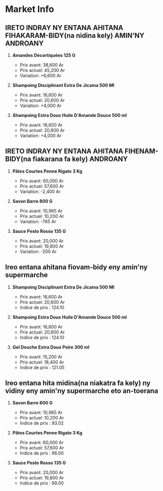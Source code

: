 # Market Info

## IRETO INDRAY NY ENTANA AHITANA FIHAKARAM-BIDY(na nidina kely) AMIN'NY ANDROANY

1. **Amandes Décortiquées 125 G**
   - Prix avant: 38,600 Ar
   - Prix actuel: 45,200 Ar
   - Variation: +6,600 Ar

2. **Shampoing Disciplinant Extra De Jicama 500 Ml**
   - Prix avant: 16,600 Ar
   - Prix actuel: 20,600 Ar
   - Variation: +4,000 Ar

3. **Shampoing Extra Doux Huile D'Amande Douce 500 ml**
   - Prix avant: 16,600 Ar
   - Prix actuel: 20,600 Ar
   - Variation: +4,000 Ar

## IRETO INDRAY NY ENTANA AHITANA FIHENAM-BIDY(na fiakarana fa kely) ANDROANY

1. **Pâtes Courtes Penne Rigate 3 Kg**
   - Prix avant: 60,000 Ar
   - Prix actuel: 57,600 Ar
   - Variation: -2,400 Ar

2. **Savon Barre 800 G**
   - Prix avant: 10,965 Ar
   - Prix actuel: 10,200 Ar
   - Variation: -765 Ar

3. **Sauce Pesto Rosso 135 G**
   - Prix avant: 20,000 Ar
   - Prix actuel: 19,800 Ar
   - Variation: -200 Ar

## Ireo entana ahitana fiovam-bidy eny amin'ny supermarche

1. **Shampoing Disciplinant Extra De Jicama 500 Ml**
   - Prix avant: 16,600 Ar
   - Prix actuel: 20,600 Ar
   - Indice de prix : 124.10

2. **Shampoing Extra Doux Huile D'Amande Douce 500 ml**
   - Prix avant: 16,600 Ar
   - Prix actuel: 20,600 Ar
   - Indice de prix : 124.10

3. **Gel Douche Extra Doux Poire 300 ml**
   - Prix avant: 15,200 Ar
   - Prix actuel: 18,400 Ar
   - Indice de prix : 121.05

## Ireo entana hita midina(na niakatra fa kely) ny vidiny eny amin'ny supermarche eto an-toerana

1. **Savon Barre 800 G**
   - Prix avant: 10,965 Ar
   - Prix actuel: 10,200 Ar
   - Indice de prix : 93.02

2. **Pâtes Courtes Penne Rigate 3 Kg**
   - Prix avant: 60,000 Ar
   - Prix actuel: 57,600 Ar
   - Indice de prix : 96.00

3. **Sauce Pesto Rosso 135 G**
   - Prix avant: 20,000 Ar
   - Prix actuel: 19,800 Ar
   - Indice de prix : 99.00

